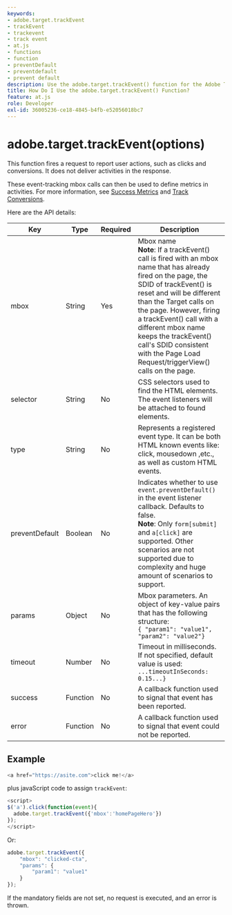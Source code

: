 ```yaml
---
keywords:
- adobe.target.trackEvent
- trackEvent
- trackevent
- track event
- at.js
- functions
- function
- preventDefault
- preventdefault
- prevent default
description: Use the adobe.target.trackEvent() function for the Adobe Target at.js JavaScript library to fire a request to report user actions, such as clicks and conversions on your site.
title: How Do I Use the adobe.target.trackEvent() Function?
feature: at.js
role: Developer
exl-id: 36005236-ce18-4845-b4fb-e52056018bc7
---
```

# adobe.target.trackEvent(options)

This function fires a request to report user actions, such as clicks and conversions. It does not deliver activities in the response.

These event-tracking mbox calls can then be used to define metrics in activities. For more information, see [Success Metrics](/help/main/c-activities/r-success-metrics/success-metrics.md#reference_D011575C85DA48E989A244593D9B9924) and [Track Conversions](/help/c-implementing-target/c-implementing-target-for-client-side-web/how-to-deployatjs/implementing-target-without-a-tag-manager.md#task_E85D2F64FEB84201A594F2288FABF053).

Here are the API details:

| Key | Type | Required | Description |
|--- |--- |--- |--- |
|mbox|String|Yes|Mbox name<br />**Note**: If a trackEvent() call is fired with an mbox name that has already fired on the page, the SDID of trackEvent() is reset and will be different than the Target calls on the page. However, firing a trackEvent() call with a different mbox name keeps the trackEvent() call's SDID consistent with the Page Load Request/triggerView() calls on the page.|
|selector|String|No|CSS selectors used to find the HTML elements. The event listeners will be attached to found elements.|
|type|String|No|Represents a registered event type. It can be both HTML known events like: click, mousedown ,etc., as well as custom HTML events.|
|preventDefault|Boolean|No|Indicates whether to use `event.preventDefault()` in the event listener callback. Defaults to false.<br />**Note**: Only `form[submit]` and `a[click]` are supported. Other scenarios are not supported due to complexity and huge amount of scenarios to support.|
|params|Object|No|Mbox parameters. An object of key-value pairs that has the following structure:<br />`{ "param1": "value1", "param2": "value2"}`|
|timeout|Number|No|Timeout in milliseconds.<br />If not specified, default value is used:<br />`...timeoutInSeconds: 0.15...}`|
|success|Function|No|A callback function used to signal that event has been reported.|
|error|Function|No|A callback function used to signal that event could not be reported.|

## Example

```javascript
<a href="https://asite.com">click me!</a> 
```

plus javaScript code to assign `trackEvent`:

```javascript
<script> 
$('a').click(function(event){ 
  adobe.target.trackEvent({'mbox':'homePageHero'}) 
}); 
</script> 
```

Or:

```javascript
adobe.target.trackEvent({ 
    "mbox": "clicked-cta", 
    "params": { 
        "param1": "value1" 
    } 
});
```

<InlineAlert variant="warning" slots="text"/>

If the mandatory fields are not set, no request is executed, and an error is thrown.
